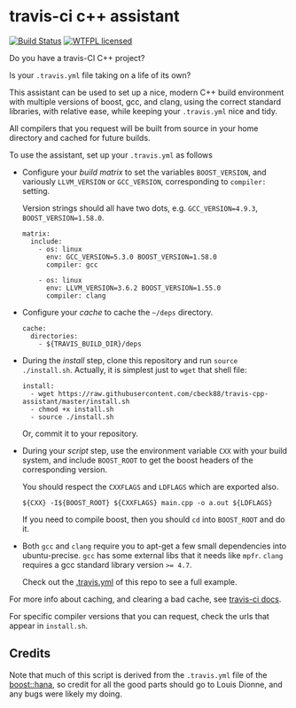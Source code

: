# travis-ci c++ assistant

[![Build Status](https://travis-ci.org/cbeck88/travis-cpp-assistant.svg?branch=master)](http://travis-ci.org/cbeck88/travis-cpp-assistant)
[![WTFPL licensed](https://img.shields.io/badge/license-WTFPL-blue.svg)](./LICENSE)

Do you have a travis-CI C++ project?

Is your `.travis.yml` file taking on a life of its own?

This assistant can be used to set up a nice, modern C++ build environment with
multiple versions of boost, gcc, and clang, using the correct standard libraries,
with relative ease, while keeping your `.travis.yml` nice and tidy.

All compilers that you request will be built from source in your home directory
and cached for future builds.

To use the assistant, set up your `.travis.yml` as follows

* Configure your *build matrix* to set the variables `BOOST_VERSION`,
  and variously `LLVM_VERSION` or `GCC_VERSION`, corresponding to `compiler:` setting.

  Version strings should all have two dots, e.g. `GCC_VERSION=4.9.3`, `BOOST_VERSION=1.58.0`.

  ```
  matrix:
    include:
      - os: linux
        env: GCC_VERSION=5.3.0 BOOST_VERSION=1.58.0
        compiler: gcc

      - os: linux
        env: LLVM_VERSION=3.6.2 BOOST_VERSION=1.55.0
        compiler: clang
  ```

* Configure your *cache* to cache the `~/deps` directory.

  ```
  cache:
    directories:
      - ${TRAVIS_BUILD_DIR}/deps
  ```

* During the *install* step, clone this repository and run `source ./install.sh`.
  Actually, it is simplest just to `wget` that shell file:

  ```
  install:
    - wget https://raw.githubusercontent.com/cbeck88/travis-cpp-assistant/master/install.sh
    - chmod +x install.sh
    - source ./install.sh
  ```

  Or, commit it to your repository.

* During your *script* step, use the environment variable `CXX` with your build system,
  and include `BOOST_ROOT` to get the boost headers of the corresponding version.

  You should respect the `CXXFLAGS` and `LDFLAGS` which are exported also.

  ```
  ${CXX} -I${BOOST_ROOT} ${CXXFLAGS} main.cpp -o a.out ${LDFLAGS}
  ```

  If you need to compile boost, then you should `cd` into `BOOST_ROOT` and do it.

* Both `gcc` and `clang` require you to apt-get a few small dependencies into ubuntu-precise.
  `gcc` has some external libs that it needs like `mpfr`. `clang`
  requires a gcc standard library version `>= 4.7`.

  Check out the [.travis.yml](./travis.yml) of this repo to see a full example.

For more info about caching, and clearing a bad cache, see [travis-ci docs](https://docs.travis-ci.com/user/caching/).

For specific compiler versions that you can request, check the urls that appear in `install.sh`.

Credits
-------

Note that much of this script is derived from the `.travis.yml` file of the [boost::hana](https://github.com/boostorg/hana),
so credit for all the good parts should go to Louis Dionne, and any bugs were likely my doing.
